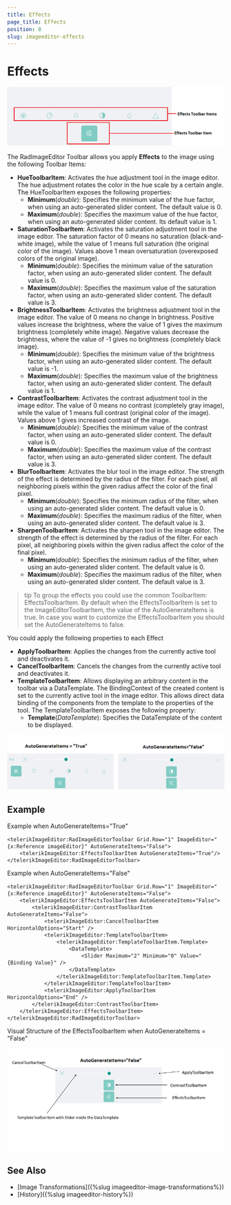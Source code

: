```yaml
---
title: Effects
page_title: Effects
position: 8
slug: imageeditor-effects
---
```


# Effects

![ImageEditor Effects Toolbar](images/imageeditor-effects-toolbar-items.png "ImageEditor Effects Toolbar")

The RadImageEditor Toolbar allows you apply **Effects** to the image using the following Toolbar Items:

* **HueToolbarItem**: Activates the hue adjustment tool in the image editor. The hue adjustment rotates the color in the hue scale by a certain angle. The HueToolbarItem exposes the following properties:
	* **Minimum**(*double*): Specifies the minimum value of the hue factor, when using an auto-generated slider content. The default value is 0.
	* **Maximum**(*double*): Specifies the maximum value of the hue factor, when using an auto-generated slider content. Its default value is 1.
* **SaturationToolbarItem**: Activates the saturation adjustment tool in the image editor. The saturation factor of 0 means no saturation (black-and-white image), while the value of 1 means full saturation (the original color of the image). Values above 1 mean oversaturation (overexposed colors of the original image).
	* **Minimum**(*double*): Specifies the minimum value of the saturation factor, when using an auto-generated slider content. The default value is 0.
	* **Maximum**(*double*): Specifies the maximum value of the saturation factor, when using an auto-generated slider content. The default value is 3.
* **BrightnessToolbarItem**: Activates the brightness adjustment tool in the image editor. The value of 0 means no change in brightness. Positive values increase the brightness, where the value of 1 gives the maximum brightness (completely white image). Negative values decrease the brightness, where the value of -1 gives no brightness (completely black image).
	* **Minimum**(*double*): Specifies the minimum value of the brightness factor, when using an auto-generated slider content. The default value is -1.
	* **Maximum**(*double*): Specifies the maximum value of the brightness factor, when using an auto-generated slider content. The default value is 1.
* **ContrastToolbarItem**: Activates the contrast adjustment tool in the image editor. The value of 0 means no contrast (completely gray image), while the value of 1 means full contrast (original color of the image). Values above 1 gives increased contrast of the image.
	* **Minimum**(*double*): Specifies the minimum value of the contrast factor, when using an auto-generated slider content. The default value is 0.
	* **Maximum**(*double*): Specifies the maximum value of the contrast factor, when using an auto-generated slider content. The default value is 3.
* **BlurToolbarItem**: Activates the blur tool in the image editor. The strength of the effect is determined by the radius of the filter. For each pixel, all neighboring pixels within the given radius affect the color of the final pixel.
	* **Minimum**(*double*): Specifies the minimum radius of the filter, when using an auto-generated slider content. The default value is 0.
	* **Maximum**(*double*): Specifies the maximum radius of the filter, when using an auto-generated slider content. The default value is 3.
* **SharpenToolbarItem**: Activates the sharpen tool in the image editor. The strength of the effect is determined by the radius of the filter. For each pixel, all neighboring pixels within the given radius affect the color of the final pixel.
	* **Minimum**(*double*): Specifies the minimum radius of the filter, when using an auto-generated slider content. The default value is 0.
	* **Maximum**(*double*): Specifies the maximum radius of the filter, when using an auto-generated slider content. The default value is 3.

>tip To group the effects you could use the common ToolbarItem: EffectsToolbarItem. By default when the EffectsToolbarItem is set to the ImageEditorToolbarItem, the value of the AutoGenerateItems is true. In case you want to customize the EffectsToolbarItem you should set the AutoGenerateItems to false. 

You could apply the following properties to each Effect

* **ApplyToolbarItem**: Applies the changes from the currently active tool and deactivates it.
* **CancelToolbarItem**: Cancels the changes from the currently active tool and deactivates it.
* **TemplateToolbarItem**: Allows displaying an arbitrary content in the toolbar via a DataTemplate. The BindingContext of the created content is set to the currently active tool in the image editor. This allows direct data binding of the components from the template to the properties of the tool. The TemplateToolbarItem exposes the following property:
	* **Template**(*DataTemplate*): Specifies the DataTemplate of the content to be displayed.

![ImageEditor Effects Toolbar](images/imageeditor-effects-autogenerateitems.png "ImageEditor Effects Toolbar")

## Example

Example when AutoGenerateItems="True"

```XAML
<telerikImageEditor:RadImageEditorToolbar Grid.Row="1" ImageEditor="{x:Reference imageEditor}" AutoGenerateItems="False">
    <telerikImageEditor:EffectsToolbarItem AutoGenerateItems="True"/>
</telerikImageEditor:RadImageEditorToolbar>
```

Example when AutoGenerateItems="False"

```XAML
<telerikImageEditor:RadImageEditorToolbar Grid.Row="1" ImageEditor="{x:Reference imageEditor}" AutoGenerateItems="False">
    <telerikImageEditor:EffectsToolbarItem AutoGenerateItems="False">
        <telerikImageEditor:ContrastToolbarItem AutoGenerateItems="False">
            <telerikImageEditor:CancelToolbarItem HorizontalOptions="Start" />
            <telerikImageEditor:TemplateToolbarItem>
                <telerikImageEditor:TemplateToolbarItem.Template>
                    <DataTemplate>
                        <Slider Maximum="2" Minimum="0" Value="{Binding Value}" />
                    </DataTemplate>
                </telerikImageEditor:TemplateToolbarItem.Template>
            </telerikImageEditor:TemplateToolbarItem>
            <telerikImageEditor:ApplyToolbarItem HorizontalOptions="End" />
        </telerikImageEditor:ContrastToolbarItem>
    </telerikImageEditor:EffectsToolbarItem>
</telerikImageEditor:RadImageEditorToolbar>
```

Visual Structure of the EffectsToolbarItem when AutoGenerateItems = "False" 

![ImageEditor Effects Toolbar AutoGenerate False](images/imageeditor-effects-autogenerateitems-false.png "ImageEditor Effects Toolbar")

## See Also

- [Image Transformations]({%slug imageeditor-image-transformations%})
- [History]({%slug imageeditor-history%})
